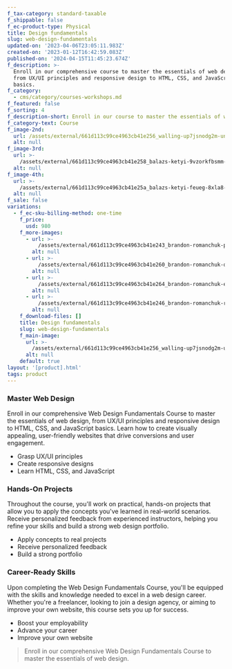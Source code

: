 ```yaml
---
f_tax-category: standard-taxable
f_shippable: false
f_ec-product-type: Physical
title: Design fundamentals
slug: web-design-fundamentals
updated-on: '2023-04-06T23:05:11.983Z'
created-on: '2023-01-12T16:42:59.083Z'
published-on: '2024-04-15T11:45:23.674Z'
f_description: >-
  Enroll in our comprehensive course to master the essentials of web design,
  from UX/UI principles and responsive design to HTML, CSS, and JavaScript
  basics.
f_category:
  - cms/category/courses-workshops.md
f_featured: false
f_sorting: 4
f_description-short: Enroll in our course to master the essentials of web design
f_category-text: Course
f_image-2nd:
  url: /assets/external/661d113c99ce4963cb41e256_walling-up7jsnodg2m-unsplash.jpg
  alt: null
f_image-3rd:
  url: >-
    /assets/external/661d113c99ce4963cb41e258_balazs-ketyi-9vzorkfbsmm-unsplash.jpg
  alt: null
f_image-4th:
  url: >-
    /assets/external/661d113c99ce4963cb41e25a_balazs-ketyi-feueg-8xla8-unsplash.jpg
  alt: null
f_sale: false
variations:
  - f_ec-sku-billing-method: one-time
    f_price:
      usd: 980
    f_more-images:
      - url: >-
          /assets/external/661d113c99ce4963cb41e243_brandon-romanchuk-paca3af5yc0-unsplash.jpg
        alt: null
      - url: >-
          /assets/external/661d113c99ce4963cb41e260_brandon-romanchuk-qlyoc7tzdoe-unsplash.jpg
        alt: null
      - url: >-
          /assets/external/661d113c99ce4963cb41e264_brandon-romanchuk-eizfrxktcz0-unsplash.jpg
        alt: null
      - url: >-
          /assets/external/661d113c99ce4963cb41e246_brandon-romanchuk-rr9bw09e5ki-unsplash.jpg
        alt: null
    f_download-files: []
    title: Design fundamentals
    slug: web-design-fundamentals
    f_main-image:
      url: >-
        /assets/external/661d113c99ce4963cb41e256_walling-up7jsnodg2m-unsplash.jpg
      alt: null
    default: true
layout: '[product].html'
tags: product
---
```


### Master Web Design

Enroll in our comprehensive Web Design Fundamentals Course to master the essentials of web design, from UX/UI principles and responsive design to HTML, CSS, and JavaScript basics. Learn how to create visually appealing, user-friendly websites that drive conversions and user engagement.

*   Grasp UX/UI principles
*   Create responsive designs
*   Learn HTML, CSS, and JavaScript

### Hands-On Projects

Throughout the course, you'll work on practical, hands-on projects that allow you to apply the concepts you've learned in real-world scenarios. Receive personalized feedback from experienced instructors, helping you refine your skills and build a strong web design portfolio.

*   Apply concepts to real projects
*   Receive personalized feedback
*   Build a strong portfolio

### Career-Ready Skills

Upon completing the Web Design Fundamentals Course, you'll be equipped with the skills and knowledge needed to excel in a web design career. Whether you're a freelancer, looking to join a design agency, or aiming to improve your own website, this course sets you up for success.

*   Boost your employability
*   Advance your career
*   Improve your own website

> Enroll in our comprehensive Web Design Fundamentals Course to master the essentials of web design.
